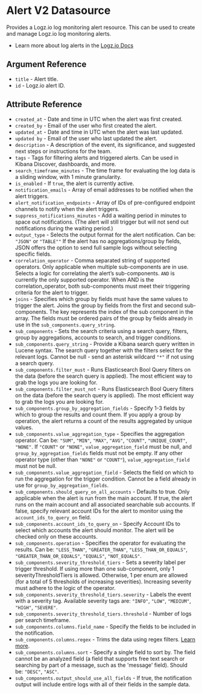 # Alert V2 Datasource

Provides a Logz.io log monitoring alert resource. This can be used to create and manage Logz.io log monitoring alerts.

* Learn more about log alerts in the [Logz.io Docs](https://docs.logz.io/user-guide/alerts/)

## Argument Reference

* `title` - Alert title.
* `id` - Logz.io alert ID.

## Attribute Reference

* `created_at` - Date and time in UTC when the alert was first created.
* `created_by` - Email of the user who first created the alert.
* `updated_at` - Date and time in UTC when the alert was last updated.
* `updated by` - Email of the user who last updated the alert.
* `description` - A description of the event, its significance, and suggested next steps or instructions for the team.
* `tags` - Tags for filtering alerts and triggered alerts. Can be used in Kibana Discover, dashboards, and more.
* `search_timeframe_minutes` - The time frame for evaluating the log data is a sliding window, with 1 minute granularity.
* `is_enabled` - If `true`, the alert is currently active.
* `notification_emails` - Array of email addresses to be notified when the alert triggers.
* `alert_notification_endpoints` - Array of IDs of pre-configured endpoint channels to notify when the alert triggers.
* `suppress_notifications_minutes` - Add a waiting period in minutes to space out notifications. (The alert will still trigger but will not send out notifications during the waiting period.)
* `output_type` - Selects the output format for the alert notification. Can be: `"JSON"` or `"TABLE""` If the alert has no aggregations/group by fields, JSON offers the option to send full sample logs without selecting specific fields.
* `correlation_operator` - Comma separated string of supported operators. Only applicable when multiple sub-components are in use. Selects a logic for correlating the alert’s sub-components. `AND` is currently the only supported operator. When AND is the correlation_operator, both sub-components must meet their triggering criteria for the alert to trigger.
* `joins` - Specifies which group by fields must have the same values to trigger the alert. Joins the group by fields from the first and second sub-components. The key represents the index of the sub component in the array. The fields must be ordered pairs of the group by fields already in use in the `sub_components.query_string`.
* `sub_components` - Sets the search criteria using a search query, filters, group by aggregations, accounts to search, and trigger conditions.
* `sub_components.query_string` - Provide a Kibana search query written in Lucene syntax. The search query together with the filters select for the relevant logs. Cannot be null - send an asterisk wildcard `"*"` if not using a search query.
* `sub_components.filter_must` - Runs Elasticsearch Bool Query filters on the data (before the search query is applied). The most efficient way to grab the logs you are looking for.
* `sub_components.filter_must_not` - Runs Elasticsearch Bool Query filters on the data (before the search query is applied). The most efficient way to grab the logs you are looking for.
* `sub_components.group_by_aggregation_fields` - Specify 1-3 fields by which to group the results and count them. If you apply a group by operation, the alert returns a count of the results aggregated by unique values.
* `sub_components.value_aggregation_type` - Specifies the aggregation operator. Can be: `"SUM"`, `"MIN"`, `"MAX"`, `"AVG"`, `"COUNT"`, `"UNIQUE_COUNT"`, `"NONE"`. If `"COUNT"` or `"NONE"`, `value_aggregation_field` must be null, and `group_by_aggregation_fields` fields must not be empty. If any other operator type (other than `"NONE"` or `"COUNT"`), `value_aggregation_field` must not be null.
* `sub_components.value_aggregation_field` - Selects the field on which to run the aggregation for the trigger condition. Cannot be a field already in use for `group_by_aggregation_fields`.
* `sub_components.should_query_on_all_accounts` - Defaults to true. Only applicable when the alert is run from the main account. If true, the alert runs on the main account and all associated searchable sub accounts. If false, specify relevant account IDs for the alert to monitor using the `account_ids_to_query_on` field.
* `sub_components.account_ids_to_query_on` - Specify Account IDs to select which accounts the alert should monitor. The alert will be checked only on these accounts.
* `sub_components.operation` - Specifies the operator for evaluating the results. Can be: `"LESS_THAN"`, `"GREATER_THAN"`, `"LESS_THAN_OR_EQUALS"`, `"GREATER_THAN_OR_EQUALS"`, `"EQUALS"`, `"NOT_EQUALS"`.
* `sub_components.severity_threshold_tiers` - Sets a severity label per trigger threshold. If using more than one sub-component, only 1 severityThresholdTiers is allowed. Otherwise, 1 per enum are allowed (for a total of 5 thresholds of increasing severities). Increasing severity must adhere to the logic of the operator.
* `sub_components.severity_threshold_tiers.severity` - Labels the event with a severity tag. Available severity tags are: `"INFO"`, `"LOW"`, `"MEDIUM"`, `"HIGH"`, `"SEVERE"`.
* `sub_components.severity_threshold_tiers.threshold` - Number of logs per search timeframe.
* `sub_components.columns.field_name` - Specify the fields to be included in the notification. 
* `sub_components.columns.regex` - Trims the data using regex filters. [Learn more](https://docs.logz.io/user-guide/alerts/regex-filters.html).
* `sub_components.columns.sort` - Specify a single field to sort by. The field cannot be an analyzed field (a field that supports free text search or searching by part of a message, such as the 'message' field). Should be: `"DESC"`, `"ASC"`.
* `sub_components.output_should_use_all_fields` - If true, the notification output will include entire logs with all of their fields in the sample data.